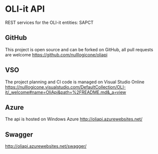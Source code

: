 # OLI-it API

REST services for the OLI-it entities: SAPCT

## GitHub
This project is open source and can be forked on GitHub, all pull requests are welcome
https://github.com/nulllogicone/oliapi

## VSO
The project planning and CI code is managed on Visual Studio Online
https://nulllogicone.visualstudio.com/DefaultCollection/OLI-it/_welcome#name=OliApi&path=%2FREADME.md&_a=view

## Azure
The api is hosted on Windows Azure
http://oliapi.azurewebsites.net/

## Swagger
http://oliapi.azurewebsites.net/swagger/

